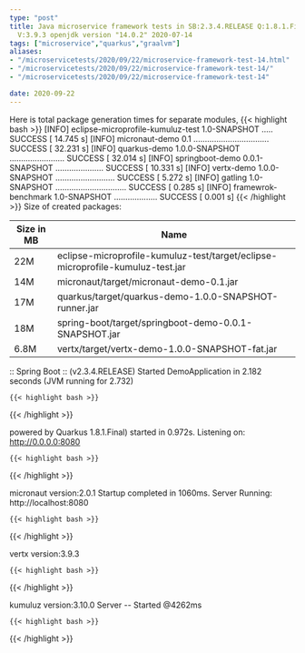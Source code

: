 ```yaml
---
type: "post"
title: Java microservice framework tests in SB:2.3.4.RELEASE Q:1.8.1.Final M:2.0.2
  V:3.9.3 openjdk version "14.0.2" 2020-07-14
tags: ["microservice","quarkus","graalvm"]
aliases:
- "/microservicetests/2020/09/22/microservice-framework-test-14.html"
- "/microservicetests/2020/09/22/microservice-framework-test-14/"
- "/microservicetests/2020/09/22/microservice-framework-test-14"

date: 2020-09-22
---
```

 
Here is total package generation times for separate modules,
{{< highlight bash >}}
[INFO] eclipse-microprofile-kumuluz-test 1.0-SNAPSHOT ..... SUCCESS [ 14.745 s]
[INFO] micronaut-demo 0.1 ................................. SUCCESS [ 32.231 s]
[INFO] quarkus-demo 1.0.0-SNAPSHOT ........................ SUCCESS [ 32.014 s]
[INFO] springboot-demo 0.0.1-SNAPSHOT ..................... SUCCESS [ 10.331 s]
[INFO] vertx-demo 1.0.0-SNAPSHOT .......................... SUCCESS [  5.272 s]
[INFO] gatling 1.0-SNAPSHOT ............................... SUCCESS [  0.285 s]
[INFO] framewrok-benchmark 1.0-SNAPSHOT ................... SUCCESS [  0.001 s]
{{< /highlight >}}
Size of created packages:

| Size in MB |  Name |
|------------|-------|
| 22M | eclipse-microprofile-kumuluz-test/target/eclipse-microprofile-kumuluz-test.jar |
| 14M | micronaut/target/micronaut-demo-0.1.jar |
| 17M | quarkus/target/quarkus-demo-1.0.0-SNAPSHOT-runner.jar |
| 18M | spring-boot/target/springboot-demo-0.0.1-SNAPSHOT.jar |
| 6.8M | vertx/target/vertx-demo-1.0.0-SNAPSHOT-fat.jar |


:: Spring Boot :: (v2.3.4.RELEASE) Started DemoApplication in 2.182 seconds (JVM running for 2.732)

    {{< highlight bash >}}
{{< /highlight >}}

powered by Quarkus 1.8.1.Final) started in 0.972s. Listening on: http://0.0.0.0:8080

    {{< highlight bash >}}
{{< /highlight >}}

micronaut version:2.0.1 Startup completed in 1060ms. Server Running: http://localhost:8080

    {{< highlight bash >}}
{{< /highlight >}}

vertx version:3.9.3

    {{< highlight bash >}}
{{< /highlight >}}

kumuluz version:3.10.0 Server -- Started @4262ms

    {{< highlight bash >}}
{{< /highlight >}}
